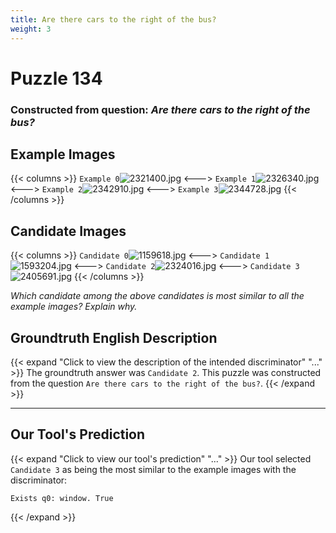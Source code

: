 ```yaml
---
title: Are there cars to the right of the bus?
weight: 3
---
```


# Puzzle 134
### Constructed from question: _Are there cars to the right of the bus?_


## Example Images
{{< columns >}}
`Example 0`![2321400.jpg](/gqa_images/2321400.jpg)
<--->
`Example 1`![2326340.jpg](/gqa_images/2326340.jpg)
<--->
`Example 2`![2342910.jpg](/gqa_images/2342910.jpg)
<--->
`Example 3`![2344728.jpg](/gqa_images/2344728.jpg)
{{< /columns >}}

## Candidate Images
{{< columns >}}
`Candidate 0`![1159618.jpg](/gqa_images/1159618.jpg)
<--->
`Candidate 1`![1593204.jpg](/gqa_images/1593204.jpg)
<--->
`Candidate 2`![2324016.jpg](/gqa_images/2324016.jpg)
<--->
`Candidate 3`![2405691.jpg](/gqa_images/2405691.jpg)
{{< /columns >}}

*Which candidate among the above candidates is most similar to all the example images? Explain why.*

## Groundtruth English Description

{{< expand "Click to view the description of the intended discriminator" "..." >}}
The groundtruth answer was `Candidate 2`. This puzzle was constructed from the question `Are there cars to the right of the bus?`.
{{< /expand >}}

---

## Our Tool's Prediction

{{< expand "Click to view our tool's prediction" "..." >}}
Our tool selected `Candidate 3` as being the most similar to the example images with the discriminator:
```plaintext
Exists q0: window. True
```
{{< /expand >}}
